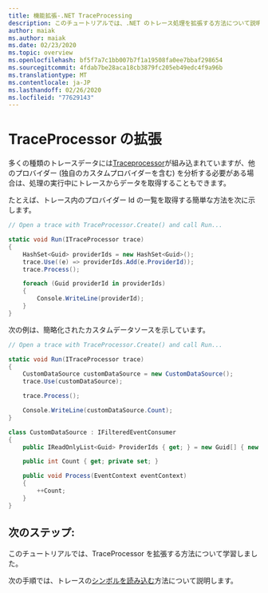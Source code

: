 ```yaml
---
title: 機能拡張-.NET TraceProcessing
description: このチュートリアルでは、.NET のトレース処理を拡張する方法について説明します。
author: maiak
ms.author: maiak
ms.date: 02/23/2020
ms.topic: overview
ms.openlocfilehash: bf5f7a7c1bb007b7f1a19508fa0ee7bbaf298654
ms.sourcegitcommit: 4fdab7be28aca18cb3879fc205eb49edc4f9a96b
ms.translationtype: MT
ms.contentlocale: ja-JP
ms.lasthandoff: 02/26/2020
ms.locfileid: "77629143"
---
```

# <a name="extend-traceprocessor"></a>TraceProcessor の拡張

多くの種類のトレースデータには[Traceprocessor](https://docs.microsoft.com/dotnet/api/microsoft.windows.eventtracing.traceprocessor)が組み込まれていますが、他のプロバイダー (独自のカスタムプロバイダーを含む) を分析する必要がある場合は、処理の実行中にトレースからデータを取得することもできます。

たとえば、トレース内のプロバイダー Id の一覧を取得する簡単な方法を次に示します。

```csharp
// Open a trace with TraceProcessor.Create() and call Run...

static void Run(ITraceProcessor trace)
{
    HashSet<Guid> providerIds = new HashSet<Guid>();
    trace.Use((e) => providerIds.Add(e.ProviderId));
    trace.Process();

    foreach (Guid providerId in providerIds)
    {
        Console.WriteLine(providerId);
    }
}
```

次の例は、簡略化されたカスタムデータソースを示しています。

```csharp
// Open a trace with TraceProcessor.Create() and call Run...

static void Run(ITraceProcessor trace)
{
    CustomDataSource customDataSource = new CustomDataSource();
    trace.Use(customDataSource);

    trace.Process();

    Console.WriteLine(customDataSource.Count);
}

class CustomDataSource : IFilteredEventConsumer
{
    public IReadOnlyList<Guid> ProviderIds { get; } = new Guid[] { new Guid("your provider ID") };

    public int Count { get; private set; }

    public void Process(EventContext eventContext)
    {
        ++Count;
    }
}
```

## <a name="next-steps"></a>次のステップ:

このチュートリアルでは、TraceProcessor を拡張する方法について学習しました。

次の手順では、トレースの[シンボルを読み込む](symbols.md)方法について説明します。
